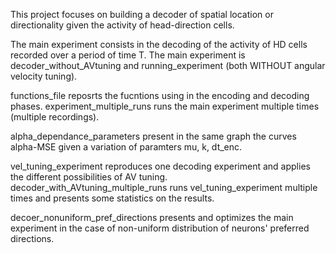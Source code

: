 This project focuses on building a decoder of spatial location or directionality given the activity of head-direction cells.

The main experiment consists in the decoding of the activity of HD cells recorded over a period of time T.
The main experiment is decoder_without_AVtuning and running_experiment (both WITHOUT angular velocity tuning). 

functions_file reposrts the fucntions using in the encoding and decoding phases.
experiment_multiple_runs runs the main experiment multiple times (multiple recordings).

alpha_dependance_parameters present in the same graph the curves alpha-MSE given a variation of paramters mu, k, dt_enc.

vel_tuning_experiment reproduces one decoding experiment and applies the different possibilities of AV tuning. 
decoder_with_AVtuning_multiple_runs runs vel_tuning_experiment multiple times and presents some statistics on the results.

decoer_nonuniform_pref_directions presents and optimizes the main experiment in the case of non-uniform distribution of neurons' preferred directions.
